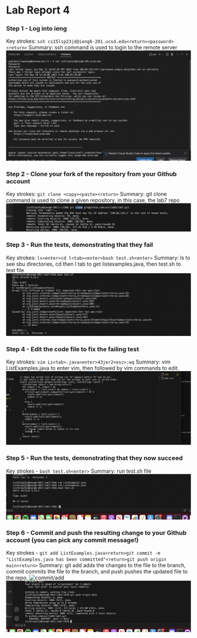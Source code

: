 # Lab Report 4
### Step 1 - Log into ieng
Key strokes: `ssh cs15lsp23jd@ieng6-201.ucsd.edu<return><password><return>`
Summary: ssh command is used to login to the remote server
![login](ieng6.png)
### Step 2 - Clone your fork of the repository from your Github account
Key strokes: `git clone <copy><paste><return>`
Summary: git clone command is used to clone a given repository, in this case, the lab7 repo
![clone](clone.png)
### Step 3 - Run the tests, demonstrating that they fail
Key strokes: `ls<enter>cd l<tab><enter>bash test.sh<enter>`
Summary: ls to see sbu directories, cd then l tab to get listexamples.java, then test.sh to test file
![failedtests](TestError.png)
### Step 4 - Edit the code file to fix the failing test
Key strokes: `vim Li<tab>.java<enter>43jer2<esc>:wq`
Summary: vim ListExamples.java to enter vim, then followed by vim commands to edit.
![testEdit](newtestedit.png)
### Step 5 - Run the tests, demonstrating that they now succeed
Key strokes - `bash test.sh<enter>`
Summary: run test.sh file
![testpass](testpass.png)
### Step 6 - Commit and push the resulting change to your Github account (you can pick any commit message!)
Key strokes - `git add ListExamples.java<return>git commit -m "ListExamples.java has been committed"<return>git push origin main<return>`
Summary: git add adds the changes to the file to the branch, commit commits the file to the branch, and push pushes the updated file to the repo.
![commit/add](commit/add.png)
![push](push.png)

